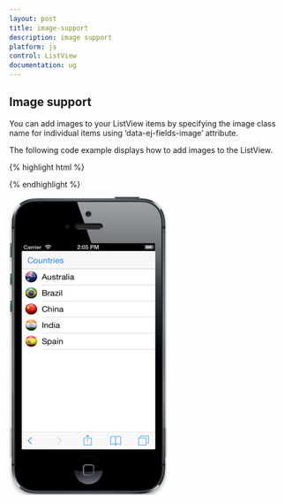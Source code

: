 ```yaml
---
layout: post
title: image-support
description: image support
platform: js
control: ListView
documentation: ug
---
```


## Image support

You can add images to your ListView items by specifying the image class name for individual items using ‘data-ej-fields-image’ attribute.

The following code example displays how to add images to the ListView.

{% highlight html %}

  <ul id="listview" data-role="ejmlistview" data-ej-datasource="window.listData" data-ej-fields-text="text" data-ej-fields-image="image" ></ul>
    <script>	
        window.listData = [{ text: "Australia", image: "Australia.png" },
                           { text: "Brazil", image: "Brazil.png" },
                           { text: "China", image: "china.png" },
                           { text: "India", image: "India.png" },
                           { text: "Spain", image: "Spain.png" }];
    </script>


{% endhighlight %}

![](image-support_images\image-support_img1.png)

